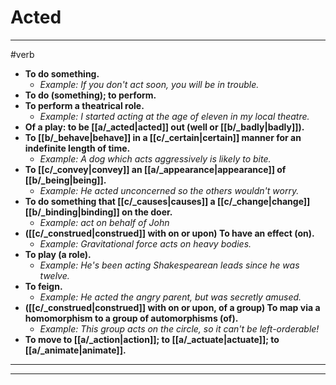 # Acted
---
#verb
- **To do something.**
	- _Example: If you don't act soon, you will be in trouble._
- **To do (something); to perform.**
- **To perform a theatrical role.**
	- _Example: I started acting at the age of eleven in my local theatre._
- **Of a play: to be [[a/_acted|acted]] out (well or [[b/_badly|badly]]).**
- **To [[b/_behave|behave]] in a [[c/_certain|certain]] manner for an indefinite length of time.**
	- _Example: A dog which acts aggressively is likely to bite._
- **To [[c/_convey|convey]] an [[a/_appearance|appearance]] of [[b/_being|being]].**
	- _Example: He acted unconcerned so the others wouldn't worry._
- **To do something that [[c/_causes|causes]] a [[c/_change|change]] [[b/_binding|binding]] on the doer.**
	- _Example: act on behalf of John_
- **([[c/_construed|construed]] with on or upon) To have an effect (on).**
	- _Example: Gravitational force acts on heavy bodies._
- **To play (a role).**
	- _Example: He's been acting Shakespearean leads since he was twelve._
- **To feign.**
	- _Example: He acted the angry parent, but was secretly amused._
- **([[c/_construed|construed]] with on or upon, of a group) To map via a homomorphism to a group of automorphisms (of).**
	- _Example: This group acts on the circle, so it can't be left-orderable!_
- **To move to [[a/_action|action]]; to [[a/_actuate|actuate]]; to [[a/_animate|animate]].**
---
---
